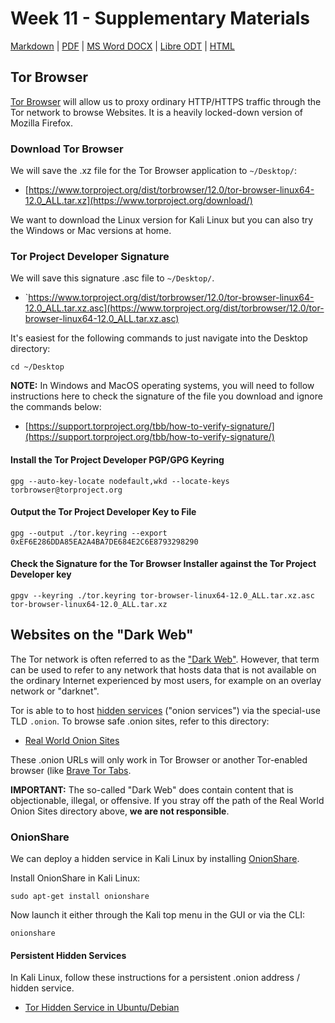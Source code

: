 # Week 11 - Supplementary Materials 
[Markdown](https://github.com/lawfareblog/hacking-cybersecurity/blob/main/week11/Week_11_Homework.md) | [PDF](https://raw.githubusercontent.com/lawfareblog/hacking-cybersecurity/main/week11/Week_11_Homework.pdf) | [MS Word DOCX](https://raw.githubusercontent.com/lawfareblog/hacking-cybersecurity/main/week11/Week_11_Homework.docx) | [Libre ODT](https://raw.githubusercontent.com/lawfareblog/hacking-cybersecurity/main/week11/Week_11_Homework.odt) | [HTML](https://raw.githubusercontent.com/lawfareblog/hacking-cybersecurity/main/week11/Week_11_Homework.html)

## Tor Browser

[Tor Browser](https://torproject.org/download) will allow us to proxy ordinary HTTP/HTTPS traffic through the Tor network to browse Websites. It is a heavily locked-down version of Mozilla Firefox.

### Download Tor Browser

We will save the .xz file for the Tor Browser application to `~/Desktop/`: 

* [https://www.torproject.org/dist/torbrowser/12.0/tor-browser-linux64-12.0_ALL.tar.xz](https://www.torproject.org/download/)

We want to download the Linux version for Kali Linux but you can also try the Windows or Mac versions at home.

### Tor Project Developer Signature

We will save this signature .asc file to `~/Desktop/`.

* `https://www.torproject.org/dist/torbrowser/12.0/tor-browser-linux64-12.0_ALL.tar.xz.asc](https://www.torproject.org/dist/torbrowser/12.0/tor-browser-linux64-12.0_ALL.tar.xz.asc)

 It's easiest for the following commands to just navigate into the Desktop directory: 

`cd ~/Desktop`

**NOTE:** In Windows and MacOS operating systems, you will need to follow instructions here to check the signature of the file you download and ignore the commands below: 

* [https://support.torproject.org/tbb/how-to-verify-signature/](https://support.torproject.org/tbb/how-to-verify-signature/)

#### Install the Tor Project Developer PGP/GPG Keyring

`gpg --auto-key-locate nodefault,wkd --locate-keys torbrowser@torproject.org`

#### Output the Tor Project Developer Key to File

`gpg --output ./tor.keyring --export 0xEF6E286DDA85EA2A4BA7DE684E2C6E8793298290`

#### Check the Signature for the Tor Browser Installer against the Tor Project Developer key

`gpgv --keyring ./tor.keyring tor-browser-linux64-12.0_ALL.tar.xz.asc tor-browser-linux64-12.0_ALL.tar.xz` 

## Websites on the "Dark Web"

The Tor network is often referred to as the ["Dark Web"](https://en.wikipedia.org/wiki/Dark_web).  However, that term can be used to refer to any network that hosts data that is not available on the ordinary Internet experienced by most users, for example on an overlay network or "darknet".

Tor is able to to host [hidden services](https://en.wikipedia.org/wiki/.onion) ("onion services") via the special-use TLD `.onion`. To browse safe .onion sites, refer to this directory: 

* [Real World Onion Sites](https://github.com/alecmuffett/real-world-onion-sites)

These .onion URLs will only work in Tor Browser or another Tor-enabled browser (like [Brave Tor Tabs](https://brave.com/tor-tabs-beta/).

**IMPORTANT:** The so-called "Dark Web" does contain content that is objectionable, illegal, or offensive. If you stray off the path of the Real World Onion Sites directory above, **we are not responsible**.

### OnionShare

We can deploy a hidden service in Kali Linux by installing [OnionShare](https://onionshare.org).

Install OnionShare in Kali Linux: 

`sudo apt-get install onionshare`

Now launch it either through the Kali top menu in the GUI or via the CLI: 

`onionshare`

#### Persistent Hidden Services

In Kali Linux, follow these instructions for a persistent .onion address / hidden service.

* [Tor Hidden Service in Ubuntu/Debian](https://serverok.in/tor-hidden-service-in-ubuntu-debian)

